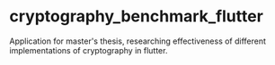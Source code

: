 # cryptography_benchmark_flutter

Application for master's thesis, researching effectiveness of different implementations of cryptography in flutter.
